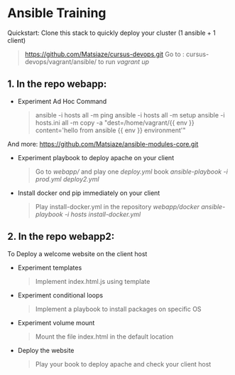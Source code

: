 # Ansible Training
Quickstart: Clone this stack to quickly deploy your cluster (1 ansible + 1 client) 
  > https://github.com/Matsiaze/cursus-devops.git
  > Go to : cursus-devops/vagrant/ansible/ to run *vagrant up*

## 1. In the repo **webapp**:
- Experiment Ad Hoc Command
  > ansible -i hosts all -m ping
  > ansible -i hosts all -m setup
  > ansible -i hosts.ini all -m copy -a "dest=/home/vagrant/{{ env }} content='hello from ansible {{ env }} environment'"

And more: https://github.com/Matsiaze/ansible-modules-core.git

- Experiment playbook to deploy apache on your client
  > Go to *webapp/* and play one *deploy.yml* book 
  > *ansible-playbook -i prod.yml deploy2.yml*

- Install docker ond pip immediately on your client
  > Play install-docker.yml in the repository *webapp/docker*
  > *ansible-playbook -i hosts install-docker.yml*

## 2. In the repo **webapp2**:

To Deploy a welcome website on the client host
- Experiment templates
  > Implement index.html.js using template
- Experiment conditional loops
  > Implement a playbook to install packages on specific OS
- Experiment volume mount
  > Mount the file index.html in the default location
- Deploy the website
  > Play your book to deploy apache and check your client host
